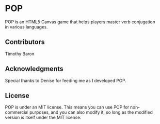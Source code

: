 POP
===
POP is an HTML5 Canvas game that helps players master verb conjugation in various languages.

Contributors
------------
Timothy Baron

Acknowledgments
---------------
Special thanks to Denise for feeding me as I developed POP.

License
--------
POP is under an MIT license. This means you can use POP for non-commercial purposes, and you can also modify it, so long as the modified version is itself under the MIT license.